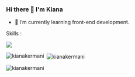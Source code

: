 ### Hi there 👋 I'm Kiana
- 🌱 I’m currently learning front-end development.

Skills :
<p align="left">
  <a href="https://skillicons.dev">
    <img src="https://skillicons.dev/icons?i=html,css,bootstrap,js,react,ts,tailwind"/>
  </a>
</p>

<p><img align="left" src="https://github-readme-stats.vercel.app/api/top-langs?username=kianakermani&show_icons=true&locale=en&layout=compact" alt="kianakermani" /></p>

<p>&nbsp;<img align="center" src="https://github-readme-stats.vercel.app/api?username=kianakermani&show_icons=true&locale=en" alt="kianakermani" /></p>

<p><img align="center" src="https://github-readme-streak-stats.herokuapp.com/?user=kianakermani&" alt="kianakermani" /></p>




